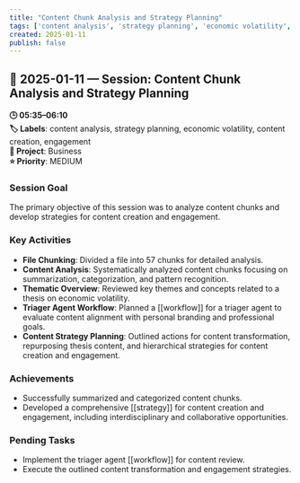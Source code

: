 ```yaml
---
title: "Content Chunk Analysis and Strategy Planning"
tags: ['content analysis', 'strategy planning', 'economic volatility', 'content creation', 'engagement']
created: 2025-01-11
publish: false
---
```


## 📅 2025-01-11 — Session: Content Chunk Analysis and Strategy Planning

**🕒 05:35–06:10**  
**🏷️ Labels**: content analysis, strategy planning, economic volatility, content creation, engagement  
**📂 Project**: Business  
**⭐ Priority**: MEDIUM  


### Session Goal
The primary objective of this session was to analyze content chunks and develop strategies for content creation and engagement.

### Key Activities
- **File Chunking**: Divided a file into 57 chunks for detailed analysis.
- **Content Analysis**: Systematically analyzed content chunks focusing on summarization, categorization, and pattern recognition.
- **Thematic Overview**: Reviewed key themes and concepts related to a thesis on economic volatility.
- **Triager Agent Workflow**: Planned a [[workflow]] for a triager agent to evaluate content alignment with personal branding and professional goals.
- **Content Strategy Planning**: Outlined actions for content transformation, repurposing thesis content, and hierarchical strategies for content creation and engagement.

### Achievements
- Successfully summarized and categorized content chunks.
- Developed a comprehensive [[strategy]] for content creation and engagement, including interdisciplinary and collaborative opportunities.

### Pending Tasks
- Implement the triager agent [[workflow]] for content review.
- Execute the outlined content transformation and engagement strategies.
